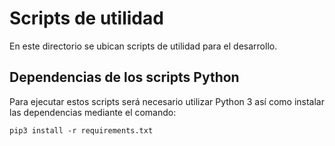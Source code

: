 Scripts de utilidad
===

En este directorio se ubican scripts de utilidad para el desarrollo.

## Dependencias de los scripts Python

Para ejecutar estos scripts será necesario utilizar Python 3 así como instalar las dependencias mediante el comando:

```
pip3 install -r requirements.txt
```